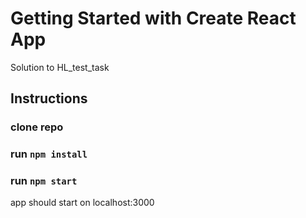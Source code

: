 # Getting Started with Create React App

Solution to HL_test_task

## Instructions

### clone repo

### run `npm install`

### run `npm start`

app should start on localhost:3000
